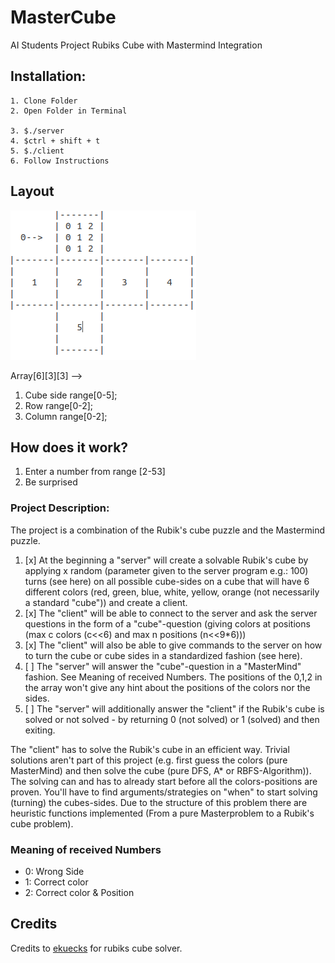 # MasterCube
AI Students Project Rubiks Cube with Mastermind Integration



## Installation:

```
1. Clone Folder
2. Open Folder in Terminal

3. $./server
4. $ctrl + shift + t
5. $./client
6. Follow Instructions
```


## Layout

![layMMoutCube](miscellaneous/layoutCube.png)

Array[6][3][3] -->
  1. Cube side range[0-5];
  2. Row range[0-2];
  3. Column range[0-2];

## How does it work?

1. Enter a number from range [2-53]
2. Be surprised



### Project Description:

The project is a combination of the Rubik's cube puzzle and the Mastermind puzzle.
1. [x] At the beginning a "server" will create a solvable Rubik's cube by applying x random
(parameter given to the server program e.g.: 100) turns (see here) on all possible
cube-sides on a cube that will have 6 different colors (red, green, blue, white, yellow, orange (not necessarily a standard "cube")) and create a client.
2. [x] The "client" will be able to connect to the server and ask the server questions in the form of a "cube"-question
(giving colors at positions (max c colors (c<<6) and max n positions (n<<9*6)))
3. [x] The "client" will also be able to give commands to the server on how to turn the cube or cube sides in a standardized fashion (see here).
4. [ ] The "server" will answer the "cube"-question in a "MasterMind" fashion. See Meaning of received Numbers.
 The positions of the 0,1,2 in the array won't give any hint about the positions of the colors nor the sides.
5. [ ] The "server" will additionally answer the "client" if the Rubik's cube is solved or not solved - by returning 0 (not solved) or 1 (solved) and then exiting.

The "client" has to solve the Rubik's cube in an efficient way.
Trivial solutions aren't part of this project (e.g. first guess the colors (pure MasterMind) and then solve the cube (pure DFS, A* or RBFS-Algorithm)). The solving can and has to already start before all the colors-positions are proven.
You'll have to find arguments/strategies on "when" to start solving (turning) the cubes-sides.
Due to the structure of this problem there are heuristic functions implemented (From a pure Masterproblem to a Rubik's cube problem).

### Meaning of received Numbers

- 0: Wrong Side
- 1: Correct color
- 2: Correct color & Position

## Credits
Credits to [ekuecks](https://github.com/ekuecks/rubiks-cube) for rubiks cube solver.
